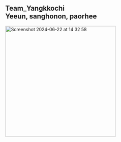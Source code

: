 Team_Yangkkochi  
Yeeun, sanghonon, paorhee  
---
<img width="347" alt="Screenshot 2024-06-22 at 14 32 58" src="https://github.com/paohree/DinosorGame-nrf52840_richshield-/assets/103706808/65fc1c3e-60ee-414d-93c3-44bf772acb9d">
